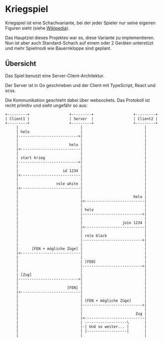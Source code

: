 # Kriegspiel

Kriegspiel ist eine Schachvariante, bei der jeder Spieler nur seine eigenen Figuren sieht (siehe [Wikipedia](https://en.wikipedia.org/wiki/Kriegspiel_(chess))).

Das Hauptziel dieses Projektes war es, diese Variante zu implementieren. Nun ist aber auch Standard-Schach auf einem oder 2 Geräten unterstüzt und mehr Spielmodi wie Bauernkloppe sind geplant.

## Übersicht

Das Spiel benutzt eine Server-Client-Architektur.

Der Server ist in Go geschrieben und der Client mit TypeScript, React und scss.

Die Kommunikation geschieht dabei über websockets. Das Protokoll ist recht primitiv und sieht ungefähr so aus:

```
+---------+                  +---------+                  +---------+
| Client1 |                  | Server  |                  | Client2 |
+---------+                  +---------+                  +---------+
     |                            |                            |
     | helo                       |                            |
     |--------------------------->|                            |
     |                            |                            |
     |                       helo |                            |
     |<---------------------------|                            |
     |                            |                            |
     | start krieg                |                            |
     |--------------------------->|                            |
     |                            |                            |
     |                    id 1234 |                            |
     |<---------------------------|                            |
     |                            |                            |
     |                 role white |                            |
     |<---------------------------|                            |
     |                            |                            |
     |                            |                       helo |
     |                            |<---------------------------|
     |                            |                            |
     |                            | helo                       |
     |                            |--------------------------->|
     |                            |                            |
     |                            |                  join 1234 |
     |                            |<---------------------------|
     |                            |                            |
     |                            | role black                 |
     |                            |--------------------------->|
     |                            |                            |
     |      [FEN + mögliche Züge] |                            |
     |<---------------------------|                            |
     |                            |                            |
     |                            | [FEN]                      |
     |                            |--------------------------->|
     |                            |                            |
     | [Zug]                      |                            |
     |--------------------------->|                            |
     |                            |                            |
     |                      [FEN] |                            |
     |<---------------------------|                            |
     |                            |                            |
     |                            | [FEN + mögliche Züge]      |
     |                            |--------------------------->|
     |                            |                            |
     |                            |                        Zug |
     |                            |<---------------------------|
     |                            | -------------------\       |
     |                            |-| Und so weiter... |       |
     |                            | |------------------|       |
     |                            |                            |
```
